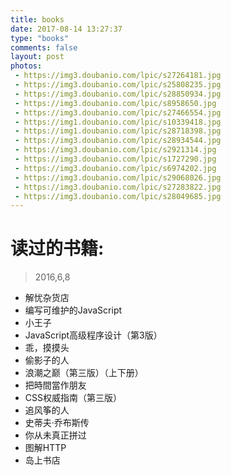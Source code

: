 ```yaml
---
title: books
date: 2017-08-14 13:27:37
type: "books"
comments: false
layout: post
photos:
 - https://img3.doubanio.com/lpic/s27264181.jpg
 - https://img3.doubanio.com/lpic/s25808235.jpg
 - https://img3.doubanio.com/lpic/s28850934.jpg
 - https://img3.doubanio.com/lpic/s8958650.jpg
 - https://img3.doubanio.com/lpic/s27466554.jpg
 - https://img1.doubanio.com/lpic/s10339418.jpg
 - https://img1.doubanio.com/lpic/s28718398.jpg
 - https://img3.doubanio.com/lpic/s28934544.jpg
 - https://img3.doubanio.com/lpic/s2921314.jpg
 - https://img3.doubanio.com/lpic/s1727290.jpg
 - https://img3.doubanio.com/lpic/s6974202.jpg
 - https://img3.doubanio.com/lpic/s29068026.jpg
 - https://img3.doubanio.com/lpic/s27283822.jpg
 - https://img3.doubanio.com/lpic/s28049685.jpg
---
```

# 读过的书籍:
> 2016,6,8

- 解忧杂货店
- 编写可维护的JavaScript
- 小王子
- JavaScript高级程序设计（第3版）
- 乖，摸摸头
- 偷影子的人
- 浪潮之巅（第三版）（上下册）
- 把時間當作朋友
- CSS权威指南（第三版）
- 追风筝的人
- 史蒂夫·乔布斯传
- 你从未真正拼过
- 图解HTTP
- 岛上书店
